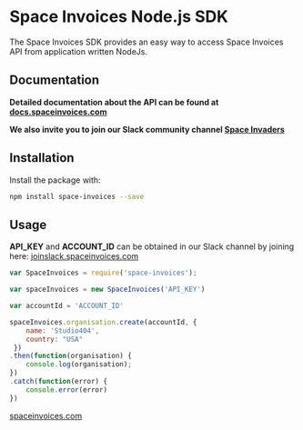 
# Space Invoices Node.js SDK

The Space Invoices SDK provides an easy way to access Space Invoices API from application written NodeJs.

## Documentation

 **Detailed documentation about the API can be found at [docs.spaceinvoices.com](http://docs.spaceinvoices.com)**

**We also invite you to join our Slack community channel [Space Invaders](http://joinslack.spaceinvoices.com)**

## Installation

Install the package with:
```bash
npm install space-invoices --save
```


## Usage

**API_KEY** and **ACCOUNT_ID** can be obtained in our Slack channel by joining here: [joinslack.spaceinvoices.com](http://joinslack.spaceinvoices.com)

``` js
var SpaceInvoices = require('space-invoices');

var spaceInvoices = new SpaceInvoices('API_KEY')
```

``` js
var accountId = 'ACCOUNT_ID'

spaceInvoices.organisation.create(accountId, {
	name: 'Studio404', 
	country: "USA"
 })
.then(function(organisation) {
	console.log(organisation);
})
.catch(function(error) {
	console.error(error)
})
```

[spaceinvoices.com](http://spaceinvoices.com)
